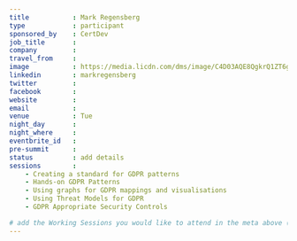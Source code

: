 ```yaml
---
title           : Mark Regensberg
type            : participant
sponsored_by    : CertDev
job_title       :
company         :
travel_from     :
image           : https://media.licdn.com/dms/image/C4D03AQE8QgkrQ1ZT6g/profile-displayphoto-shrink_800_800/0?e=1532563200&v=beta&t=w8Sph4J9PV0PwsKyMOP53yDjLyN-8bPHSdlY0BAK_w8
linkedin        : markregensberg
twitter         :
facebook        :
website         :
email           :
venue           : Tue
night_day       :
night_where     :
eventbrite_id   :
pre-summit      :
status          : add details
sessions        :
    - Creating a standard for GDPR patterns
    - Hands-on GDPR Patterns
    - Using graphs for GDPR mappings and visualisations
    - Using Threat Models for GDPR
    - GDPR Appropriate Security Controls

# add the Working Sessions you would like to attend in the meta above (use the session's title) e.g. sessions (one per line): -Security Playbooks Diagrams -Hackathon Daily Sessions
---
```


<!-- put more details about participant here -->
